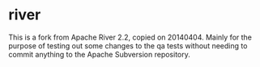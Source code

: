 river
=====

This is a fork from Apache River 2.2, copied on 20140404.  Mainly for the purpose of testing out some changes
to the qa tests without needing to commit anything to the Apache Subversion repository.

